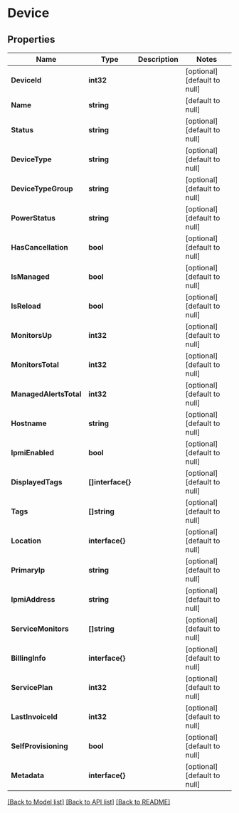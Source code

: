 # Device

## Properties
Name | Type | Description | Notes
------------ | ------------- | ------------- | -------------
**DeviceId** | **int32** |  | [optional] [default to null]
**Name** | **string** |  | [default to null]
**Status** | **string** |  | [optional] [default to null]
**DeviceType** | **string** |  | [optional] [default to null]
**DeviceTypeGroup** | **string** |  | [optional] [default to null]
**PowerStatus** | **string** |  | [optional] [default to null]
**HasCancellation** | **bool** |  | [optional] [default to null]
**IsManaged** | **bool** |  | [optional] [default to null]
**IsReload** | **bool** |  | [optional] [default to null]
**MonitorsUp** | **int32** |  | [optional] [default to null]
**MonitorsTotal** | **int32** |  | [optional] [default to null]
**ManagedAlertsTotal** | **int32** |  | [optional] [default to null]
**Hostname** | **string** |  | [optional] [default to null]
**IpmiEnabled** | **bool** |  | [optional] [default to null]
**DisplayedTags** | **[]interface{}** |  | [optional] [default to null]
**Tags** | **[]string** |  | [optional] [default to null]
**Location** | **interface{}** |  | [optional] [default to null]
**PrimaryIp** | **string** |  | [optional] [default to null]
**IpmiAddress** | **string** |  | [optional] [default to null]
**ServiceMonitors** | **[]string** |  | [optional] [default to null]
**BillingInfo** | **interface{}** |  | [optional] [default to null]
**ServicePlan** | **int32** |  | [optional] [default to null]
**LastInvoiceId** | **int32** |  | [optional] [default to null]
**SelfProvisioning** | **bool** |  | [optional] [default to null]
**Metadata** | **interface{}** |  | [optional] [default to null]

[[Back to Model list]](../README.md#documentation-for-models) [[Back to API list]](../README.md#documentation-for-api-endpoints) [[Back to README]](../README.md)


